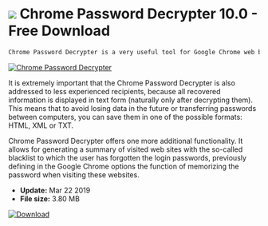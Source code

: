 # ![](https://cdn.softexe.net/static/icon/0/chrome-password-decrypter-8869.png) Chrome Password Decrypter 10.0 - Free Download

```sh
Chrome Password Decrypter is a very useful tool for Google Chrome web browser users. It allows you to instantly recover lost passwords stored in the application's memory.
```
[![Chrome Password Decrypter](https://gallery.dpcdn.pl/imgc/Tools/73842/g_-_420x350_1.5_-_x20170203112149_0.png)](https://softexe.net/win/disks-files/data-recovery/chrome-password-decrypter:hhfa.html)

It is extremely important that the Chrome Password Decrypter is also addressed to less experienced recipients, because all recovered information is displayed in text form (naturally only after decrypting them). This means that to avoid losing data in the future or transferring passwords between computers, you can save them in one of the possible formats: HTML, XML or TXT.
 
 Chrome Password Decrypter offers one more additional functionality. It allows for generating a summary of visited web sites with the so-called blacklist to which the user has forgotten the login passwords, previously defining in the Google Chrome options the function of memorizing the password when visiting these websites.


- **Update:** Mar 22 2019
- **File size:** 3.80 MB

[![Download](https://cdn.softexe.net/static/img/download.png)](https://softexe.net/win/disks-files/data-recovery/chrome-password-decrypter:hhfa.html)

